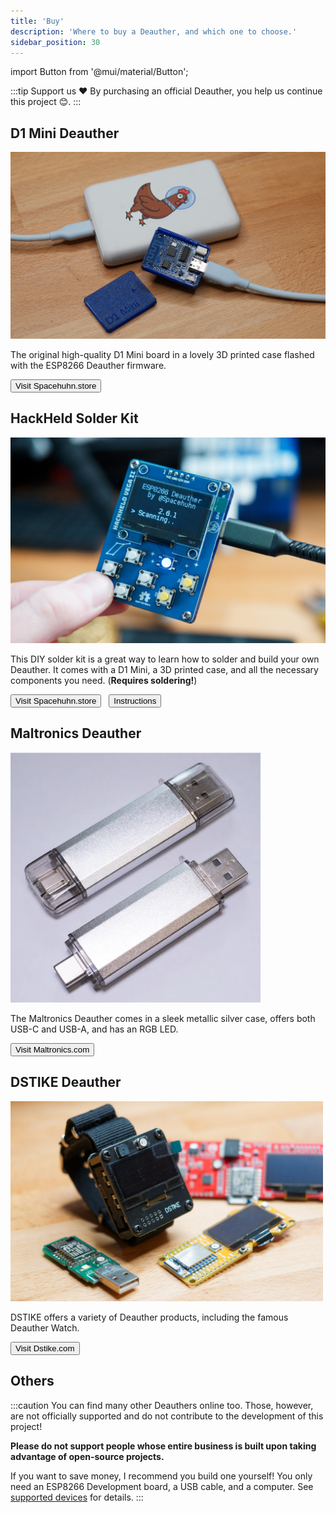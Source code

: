 ```yaml
---
title: 'Buy'
description: 'Where to buy a Deauther, and which one to choose.'
sidebar_position: 30
---
```


import Button from '@mui/material/Button';

:::tip Support us ❤️
By purchasing an official Deauther, you help us continue this project 😊.
:::

<!--
## Spacehuhn Deauther
<img src='/img/buy/<SPACEHUHN>' alt='Spacehuhn D1 Mini Deauther' width='400px'/>

Check out Spacehuhn Store to get a Deauther directly from us.

<Button href='https://spacehuhn.store' target='_blank' variant='contained'>Visit spacehuhn.store</Button>
-->

## D1 Mini Deauther

<img src='/img/buy/d1mini.jpg' alt='Spacehuhn D1 Mini Deauther' width='600px'/>

The original high-quality D1 Mini board in a lovely 3D printed case flashed with the ESP8266 Deauther firmware.  

<Button href='https://spacehuhn.store/products/deauther-d1-mini' target='_blank' variant='contained'>Visit Spacehuhn.store</Button>

## HackHeld Solder Kit

<img src='/img/buy/hackheld.jpg' alt='HackHeld Vega II' width='600px'/>

This DIY solder kit is a great way to learn how to solder and build your own Deauther. It comes with a D1 Mini, a 3D printed case, and all the necessary components you need. (**Requires soldering!**)

<Button href='https://spacehuhn.store/products/hackheld-vega-ii-kit' target='_blank' variant='contained'>Visit Spacehuhn.store</Button>
&nbsp;
<Button href='https://hackheld.spacehuhn.com' target='_blank' variant='contained'>Instructions</Button>

## Maltronics Deauther

<img src='/img/buy/maltronics.jpg' alt='Maltronics WiFi Deauther' width='400px'/>

The Maltronics Deauther comes in a sleek metallic silver case, offers both USB-C and USB-A, and has an RGB LED. 

<Button href='https://maltronics.com/products/wifi-deauther' target='_blank' variant='contained'>Visit Maltronics.com</Button>

## DSTIKE Deauther

<img src='/img/buy/dstikes.jpg' alt='DSTIKE Deauthers' width='500px' />

DSTIKE offers a variety of Deauther products, including the famous Deauther Watch.

<Button href='https://dstike.com/collections/all/deauther#MainContent' target='_blank' variant='contained'>Visit Dstike.com</Button>

## Others

:::caution
You can find many other Deauthers online too. Those, however, are not officially supported and do not contribute to the development of this project!  

**Please do not support people whose entire business is built upon taking advantage of open-source projects.**

If you want to save money, I recommend you build one yourself! You only need an ESP8266 Development board, a USB cable, and a computer. See [supported devices](/docs/diy/supported-devices) for details.
:::